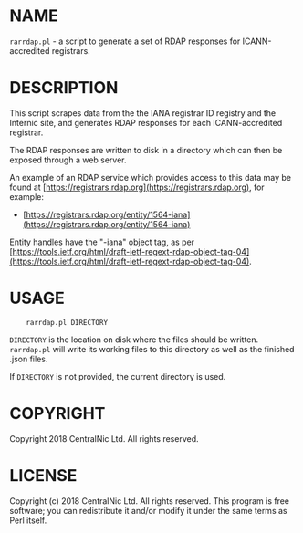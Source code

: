 # NAME

`rarrdap.pl` - a script to generate a set of RDAP responses for ICANN-accredited registrars.

# DESCRIPTION

This script scrapes data from the the IANA registrar ID registry and the Internic site, and
generates RDAP responses for each ICANN-accredited registrar.

The RDAP responses are written to disk in a directory which can then be exposed through a web
server.

An example of an RDAP service which provides access to this data may be found at
[https://registrars.rdap.org](https://registrars.rdap.org), for example:

- [https://registrars.rdap.org/entity/1564-iana](https://registrars.rdap.org/entity/1564-iana)

Entity handles have the "-iana" object tag, as per [https://tools.ietf.org/html/draft-ietf-regext-rdap-object-tag-04](https://tools.ietf.org/html/draft-ietf-regext-rdap-object-tag-04).

# USAGE

        rarrdap.pl DIRECTORY

`DIRECTORY` is the location on disk where the files should be written. `rarrdap.pl` will write
its working files to this directory as well as the finished .json files.

If `DIRECTORY` is not provided, the current directory is used.

# COPYRIGHT

Copyright 2018 CentralNic Ltd. All rights reserved.

# LICENSE

Copyright (c) 2018 CentralNic Ltd. All rights reserved. This program is
free software; you can redistribute it and/or modify it under the same
terms as Perl itself.
